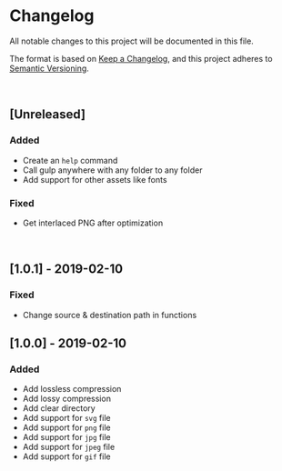 <!-- markdownlint-disable MD012 MD022 MD024 -->
# Changelog

All notable changes to this project will be documented in this file.

The format is based on [Keep a Changelog](https://keepachangelog.com/en/1.0.0/),
and this project adheres to [Semantic Versioning](https://semver.org/spec/v2.0.0.html).


&nbsp; <!-- break line -->

## [Unreleased]

### Added

- Create an `help` command
- Call gulp anywhere with any folder to any folder
- Add support for other assets like fonts

### Fixed

- Get interlaced PNG after optimization

&nbsp; <!-- break line -->

## [1.0.1] - 2019-02-10
### Fixed

- Change source & destination path in functions


## [1.0.0] - 2019-02-10
### Added

- Add lossless compression
- Add lossy compression
- Add clear directory
- Add support for `svg` file
- Add support for `png` file
- Add support for `jpg` file
- Add support for `jpeg` file
- Add support for `gif` file
